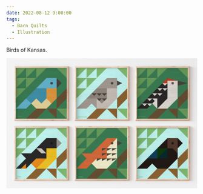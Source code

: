 ```yaml
---
date: 2022-08-12 9:00:00
tags:
  - Barn Quilts
  - Illustration
---
```


Birds of Kansas.

![Birds](birds.jpg)
